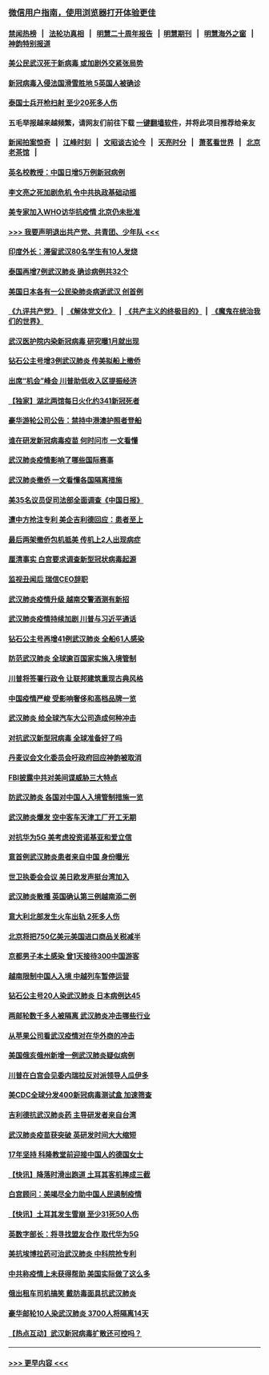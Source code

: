 ### [微信用户指南，使用浏览器打开体验更佳](https://github.com/gfw-breaker/banned-news1/blob/master/indexes/wechat-guide.md?t=0)
#### [禁闻热榜](热点新闻.md?t=0)  &nbsp;&nbsp;|&nbsp;&nbsp; [法轮功真相](https://github.com/gfw-breaker/truth/blob/master/README.md?t=0) &nbsp;&nbsp;|&nbsp;&nbsp; [明慧二十周年报告](https://github.com/gfw-breaker/mh-reports/blob/master/README.md?t=0) &nbsp;&nbsp;|&nbsp;&nbsp;[明慧期刊](https://github.com/gfw-breaker/mh-qikan) &nbsp;&nbsp;|&nbsp;&nbsp; [明慧海外之窗](https://github.com/gfw-breaker/mh-news/blob/master/README.md?t=0) &nbsp;&nbsp;|&nbsp;&nbsp; [神韵特别报道](https://github.com/gfw-breaker/mh-news/blob/master/shenyun.md?t=0)
#### [美公民武汉死于新病毒 或加剧外交紧张局势](../pages/nsc418/n11854331.md?t=02090702) 
#### [新冠病毒入侵法国滑雪胜地 5英国人被确诊](../pages/nsc418/n11854307.md?t=02090702) 
#### [泰国士兵开枪扫射 至少20死多人伤](../pages/nsc418/n11854276.md?t=02090702) 
#### 五毛举报越来越频繁，请网友们前往下载 [一键翻墙软件](https://github.com/gfw-breaker/ssr-accounts)，并将此项目推荐给亲友
#### [新闻拍案惊奇](https://github.com/gfw-breaker/banned-news1/blob/master/pages/link4.md) &nbsp;&nbsp;|&nbsp;&nbsp; [江峰时刻](https://github.com/gfw-breaker/banned-news1/blob/master/pages/link4.md) &nbsp;&nbsp;|&nbsp;&nbsp; [文昭谈古论今](https://github.com/gfw-breaker/banned-news1/blob/master/pages/link4.md) &nbsp;&nbsp;|&nbsp;&nbsp; [天亮时分](https://github.com/gfw-breaker/banned-news1/blob/master/pages/link4.md) &nbsp;&nbsp;|&nbsp;&nbsp; [萧茗看世界](https://github.com/gfw-breaker/banned-news1/blob/master/pages/link4.md) &nbsp;&nbsp;|&nbsp;&nbsp; [北京老茶馆](https://github.com/gfw-breaker/banned-news1/blob/master/pages/link4.md) &nbsp;&nbsp;|&nbsp;&nbsp; 
#### [英名校教授：中国日增5万例新冠病例](../pages/nsc418/n11854174.md?t=02090702) 
#### [李文亮之死加剧危机 令中共执政基础动摇](../pages/nsc418/n11854003.md?t=02090702) 
#### [美专家加入WHO访华抗疫情 北京仍未批准](../pages/nsc418/n11854043.md?t=02090702) 
#### [>>> 我要声明退出共产党、共青团、少年队 <<<](https://github.com/begood0513/goodnews/blob/master/quit/letter.md) 
#### [印度外长：滞留武汉80名学生有10人发烧](../pages/nsc418/n11853821.md?t=02090702) 
#### [泰国再增7例武汉肺炎 确诊病例共32个](../pages/nsc418/n11853808.md?t=02090702) 
#### [美国日本各有一公民染肺炎病逝武汉 创首例](../pages/nsc418/n11853509.md?t=02090702) 
#### [《九评共产党》](https://github.com/begood0513/9ping.md/blob/master/README.md) &nbsp;|&nbsp; [《解体党文化》](../../../../jtdwh.md/blob/master/README.md)  &nbsp;|&nbsp; [《共产主义的终极目的》](../../../../gczydzjmd.md/blob/master/README.md) &nbsp;|&nbsp; [《魔鬼在统治我们的世界》](../../../../mgztzwmdsj.md/blob/master/README.md) 
#### [武汉医护院内染新冠病毒 研究曝1月就出现](../pages/nsc418/n11852928.md?t=02090702) 
#### [钻石公主号增3例武汉肺炎 传美拟船上撤侨](../pages/nsc418/n11853240.md?t=02090702) 
#### [出席“机会”峰会 川普助低收入区提振经济](../pages/nsc418/n11853232.md?t=02090702) 
#### [【独家】湖北两馆每日火化约341新冠死者](../pages/nsc418/n11845444.md?t=02090702) 
#### [豪华游轮公司公告：禁持中港澳护照者登船](../pages/nsc418/n11852761.md?t=02090702) 
#### [谁在研发新冠病毒疫苗 何时问市 一文看懂](../pages/nsc418/n11852840.md?t=02090702) 
#### [武汉肺炎疫情影响了哪些国际赛事](../pages/nsc418/n11852441.md?t=02090702) 
#### [武汉肺炎撤侨 一文看懂各国隔离措施](../pages/nsc418/n11844216.md?t=02090702) 
#### [美35名议员促司法部全面调查《中国日报》](../pages/nsc418/n11852435.md?t=02090702) 
#### [遭中方抢注专利 美企吉利德回应：患者至上](../pages/nsc418/n11852037.md?t=02090702) 
#### [最后两架撤侨包机抵美 传机上2人出现病症](../pages/nsc418/n11852173.md?t=02090702) 
#### [厘清事实 白宫要求调查新型冠状病毒起源](../pages/nsc418/n11852106.md?t=02090702) 
#### [监视丑闻后 瑞信CEO辞职](../pages/nsc418/n11852127.md?t=02090702) 
#### [武汉肺炎疫情升级 越南交警酒测有新招](../pages/nsc418/n11851632.md?t=02090702) 
#### [武汉肺炎疫情持续加剧 川普与习近平通话](../pages/nsc418/n11851613.md?t=02090702) 
#### [钻石公主号再增41例武汉肺炎 全船61人感染](../pages/nsc418/n11850401.md?t=02090702) 
#### [防范武汉肺炎 全球逾百国家实施入境管制](../pages/nsc418/n11850557.md?t=02090702) 
#### [川普将签署行政令 让联邦建筑重现古典风格](../pages/nsc418/n11850654.md?t=02090702) 
#### [中国疫情严峻 受影响奢侈和高档品牌一览](../pages/nsc418/n11850319.md?t=02090702) 
#### [武汉肺炎 给全球汽车大公司造成何种冲击](../pages/nsc418/n11850056.md?t=02090702) 
#### [对抗武汉新型冠病毒 全球准备好了吗](../pages/nsc418/n11850142.md?t=02090702) 
#### [丹麦议会文化委员会吁政府回应神韵被取消](../pages/nsc418/n11849312.md?t=02090702) 
#### [FBI披露中共对美间谍威胁三大特点](../pages/nsc418/n11849700.md?t=02090702) 
#### [防武汉肺炎 各国对中国人入境管制措施一览](../pages/nsc418/n11838726.md?t=02090702) 
#### [武汉肺炎爆发 空中客车天津工厂开工无期](../pages/nsc418/n11849634.md?t=02090702) 
#### [对抗华为5G 美考虑投资诺基亚和爱立信](../pages/nsc418/n11849510.md?t=02090702) 
#### [意首例武汉肺炎患者来自中国 身份曝光](../pages/nsc418/n11849454.md?t=02090702) 
#### [世卫执委会会议 美日欧发声挺台湾加入](../pages/nsc418/n11849433.md?t=02090702) 
#### [武汉肺炎散播 英国确认第三例越南添二例](../pages/nsc418/n11849439.md?t=02090702) 
#### [意大利北部发生火车出轨 2死多人伤](../pages/nsc418/n11848999.md?t=02090702) 
#### [北京将把750亿美元美国进口商品关税减半](../pages/nsc418/n11848896.md?t=02090702) 
#### [京都男子本土感染 曾1天接待300中国游客](../pages/nsc418/n11848641.md?t=02090702) 
#### [越南限制中国人入境 中越列车暂停运营](../pages/nsc418/n11847844.md?t=02090702) 
#### [钻石公主号20人染武汉肺炎 日本病例达45](../pages/nsc418/n11847823.md?t=02090702) 
#### [两邮轮数千多人被隔离 武汉肺炎冲击哪些行业](../pages/nsc418/n11847456.md?t=02090702) 
#### [从苹果公司看武汉疫情对在华外商的冲击](../pages/nsc418/n11847586.md?t=02090702) 
#### [美国俄亥俄州新增一例武汉肺炎疑似病例](../pages/nsc418/n11847714.md?t=02090702) 
#### [川普在白宫会见委内瑞拉反对派领导人瓜伊多](../pages/nsc418/n11847391.md?t=02090702) 
#### [美CDC全球分发400新冠病毒测试盒 加速筛查](../pages/nsc418/n11847260.md?t=02090702) 
#### [吉利德抗武汉肺炎药 主导研发者来自台湾](../pages/nsc418/n11847064.md?t=02090702) 
#### [武汉肺炎疫苗获突破 英研发时间大大缩短](../pages/nsc418/n11846915.md?t=02090702) 
#### [17年坚持 科隆教堂前迎接中国人的德国女士](../pages/nsc418/n11846781.md?t=02090702) 
#### [【快讯】降落时滑出跑道 土耳其客机摔成三截](../pages/nsc418/n11847021.md?t=02090702) 
#### [白宫顾问：美竭尽全力助中国人民遏制疫情](../pages/nsc418/n11846756.md?t=02090702) 
#### [【快讯】土耳其发生雪崩 至少31死50人伤](../pages/nsc418/n11846680.md?t=02090702) 
#### [英数字部长：将寻找盟友合作 取代华为5G](../pages/nsc418/n11846485.md?t=02090702) 
#### [美抗埃博拉药可治武汉肺炎 中科院抢专利](../pages/nsc418/n11846409.md?t=02090702) 
#### [中共称疫情上未获得帮助 美国实际做了这么多](../pages/nsc418/n11846008.md?t=02090702) 
#### [俄出租车司机搞笑 戴防毒面具抗武汉肺炎](../pages/nsc418/n11845703.md?t=02090702) 
#### [豪华邮轮10人染武汉肺炎 3700人将隔离14天](../pages/nsc418/n11845543.md?t=02090702) 
#### [【热点互动】武汉新冠病毒扩散还可控吗？](../pages/nsc418/n11844750.md?t=02090702) 

----
#### [ >>> 更早内容 <<< ](../indexes/nsc418-earlier.md)
